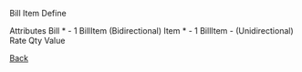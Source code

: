 Bill Item
Define

Attributes
Bill * - 1 BillItem (Bidirectional)
Item * - 1 BillItem - (Unidirectional)
Rate 
Qty
Value



[Back](https://github.com/hmislk/hmis/wiki)
